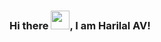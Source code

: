 ### Hi there <img src="https://raw.githubusercontent.com/MartinHeinz/MartinHeinz/master/wave.gif" width="30px">, I am Harilal AV!
